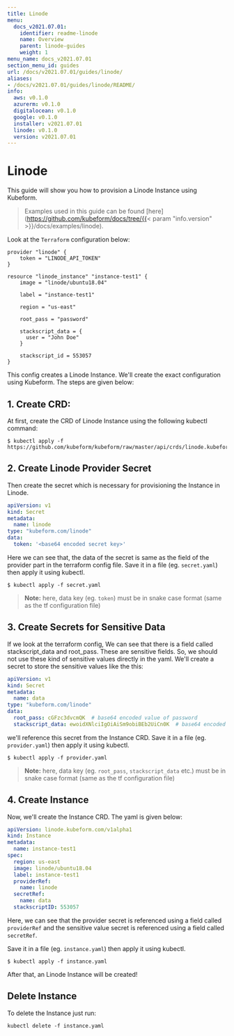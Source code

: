 ```yaml
---
title: Linode
menu:
  docs_v2021.07.01:
    identifier: readme-linode
    name: Overview
    parent: linode-guides
    weight: 1
menu_name: docs_v2021.07.01
section_menu_id: guides
url: /docs/v2021.07.01/guides/linode/
aliases:
- /docs/v2021.07.01/guides/linode/README/
info:
  aws: v0.1.0
  azurerm: v0.1.0
  digitalocean: v0.1.0
  google: v0.1.0
  installer: v2021.07.01
  linode: v0.1.0
  version: v2021.07.01
---
```


# Linode

This guide will show you how to provision a Linode Instance using Kubeform.

> Examples used in this guide can be found [here](https://github.com/kubeform/docs/tree/{{< param "info.version" >}}/docs/examples/linode).

Look at the `Terraform` configuration below:

```
provider "linode" {
    token = "LINODE_API_TOKEN"
}

resource "linode_instance" "instance-test1" {
    image = "linode/ubuntu18.04"

    label = "instance-test1"

    region = "us-east"

    root_pass = "password"

    stackscript_data = {
      user = "John Doe"
    }

    stackscript_id = 553057
}
```

This config creates a Linode Instance. We'll create the exact configuration using Kubeform. The steps are given below:

## 1. Create CRD:

At first, create the CRD of Linode Instance using the following kubectl command:

```console
$ kubectl apply -f https://github.com/kubeform/kubeform/raw/master/api/crds/linode.kubeform.com_instances.yaml
```

## 2. Create Linode Provider Secret

Then create the secret which is necessary for provisioning the Instance in Linode.

```yaml
apiVersion: v1
kind: Secret
metadata:
  name: linode
type: "kubeform.com/linode"
data:
  token: '<base64 encoded secret key>'
```

Here we can see that, the data of the secret is same as the field of the provider part in the terraform config file. Save it in a file (eg. `secret.yaml`) then apply it using kubectl.

```console
$ kubectl apply -f secret.yaml
```

> **Note:** here, data key (eg. `token`) must be in snake case format (same as the tf configuration file)

## 3. Create Secrets for Sensitive Data

If we look at the terraform config, We can see that there is a field called stackscript_data and root_pass. These are sensitive fields. So, we should not use these kind of sensitive values directly in the yaml. We'll create a secret to store the sensitive values like the this:

```yaml
apiVersion: v1
kind: Secret
metadata:
  name: data
type: "kubeform.com/linode"
data:
  root_pass: cGFzc3dvcmQK  # base64 encoded value of password
  stackscript_data: ewoidXNlciIgOiAiSm9obiBEb2UiCn0K  # base64 encoded value of "{user = "John Doe"}"
```

we'll reference this secret from the Instance CRD. Save it in a file (eg. `provider.yaml`) then apply it using kubectl.

```console
$ kubectl apply -f provider.yaml
```

> **Note:** here, data key (eg. `root_pass`, `stackscript_data` etc.) must be in snake case format (same as the tf configuration file)

## 4. Create Instance

Now, we'll create the Instance CRD. The yaml is given below:

```yaml
apiVersion: linode.kubeform.com/v1alpha1
kind: Instance
metadata:
  name: instance-test1
spec:
  region: us-east
  image: linode/ubuntu18.04
  label: instance-test1
  providerRef:
    name: linode
  secretRef:
    name: data
  stackscriptID: 553057
```

Here, we can see that the provider secret is referenced using a field called `providerRef` and the sensitive value secret is referenced using a field called `secretRef`.

Save it in a file (eg. `instance.yaml`) then apply it using kubectl.

```console
$ kubectl apply -f instance.yaml
```

After that, an Linode Instance will be created!

## Delete Instance

To delete the Instance just run:

```console
kubectl delete -f instance.yaml
```
